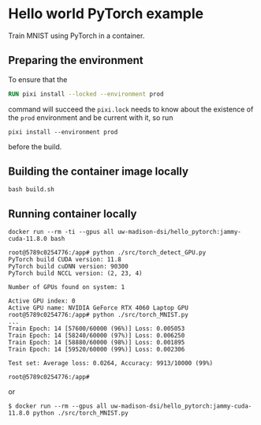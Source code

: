 # Hello world PyTorch example

Train MNIST using PyTorch in a container.

## Preparing the environment

To ensure that the

```Dockerfile
RUN pixi install --locked --environment prod
```

command will succeed the `pixi.lock` needs to know about the existence of the `prod` environment and be current with it, so run

```
pixi install --environment prod
```

before the build.

## Building the container image locally

```
bash build.sh
```

## Running container locally

```
docker run --rm -ti --gpus all uw-madison-dsi/hello_pytorch:jammy-cuda-11.8.0 bash
```

```console
root@5789c0254776:/app# python ./src/torch_detect_GPU.py
PyTorch build CUDA version: 11.8
PyTorch build cuDNN version: 90300
PyTorch build NCCL version: (2, 23, 4)

Number of GPUs found on system: 1

Active GPU index: 0
Active GPU name: NVIDIA GeForce RTX 4060 Laptop GPU
root@5789c0254776:/app# python ./src/torch_MNIST.py
...
Train Epoch: 14 [57600/60000 (96%)]	Loss: 0.005053
Train Epoch: 14 [58240/60000 (97%)]	Loss: 0.006250
Train Epoch: 14 [58880/60000 (98%)]	Loss: 0.001895
Train Epoch: 14 [59520/60000 (99%)]	Loss: 0.002306

Test set: Average loss: 0.0264, Accuracy: 9913/10000 (99%)

root@5789c0254776:/app#
```

or

```
$ docker run --rm --gpus all uw-madison-dsi/hello_pytorch:jammy-cuda-11.8.0 python ./src/torch_MNIST.py
```

